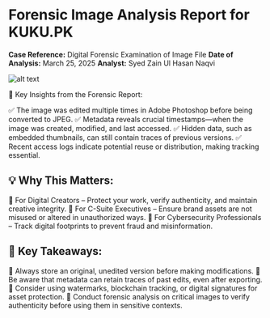 # Forensic Image Analysis Report for KUKU.PK

**Case Reference:** Digital Forensic Examination of Image File
**Date of Analysis:** March 25, 2025
**Analyst:** Syed Zain Ul Hasan Naqvi

![alt text](https://kuku.pk/shop/co-ords/muse-green-linen-co-ord/#&gid=1&pid=3)



📌 Key Insights from the Forensic Report:

✅ The image was edited multiple times in Adobe Photoshop before being converted to JPEG.
✅ Metadata reveals crucial timestamps—when the image was created, modified, and last accessed.
✅ Hidden data, such as embedded thumbnails, can still contain traces of previous versions.
✅ Recent access logs indicate potential reuse or distribution, making tracking essential.

## 💡 Why This Matters:
🔹 For Digital Creators – Protect your work, verify authenticity, and maintain creative integrity.
🔹 For C-Suite Executives – Ensure brand assets are not misused or altered in unauthorized ways.
🔹 For Cybersecurity Professionals – Track digital footprints to prevent fraud and misinformation.

## 🚀 Key Takeaways:
🔹 Always store an original, unedited version before making modifications.
🔹 Be aware that metadata can retain traces of past edits, even after exporting.
🔹 Consider using watermarks, blockchain tracking, or digital signatures for asset protection.
🔹 Conduct forensic analysis on critical images to verify authenticity before using them in sensitive contexts.
